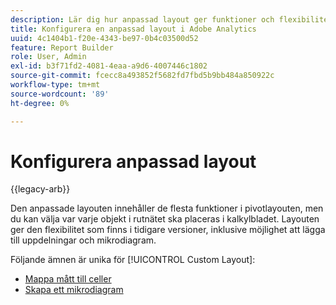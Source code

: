 ```yaml
---
description: Lär dig hur anpassad layout ger funktioner och flexibilitet i pivotlayouten, som att lägga till uppdelningar och mikrodiagram.
title: Konfigurera en anpassad layout i Adobe Analytics
uuid: 4c1404b1-f20e-4343-be97-0b4c03500d52
feature: Report Builder
role: User, Admin
exl-id: b3f71fd2-4081-4eaa-a9d6-4007446c1802
source-git-commit: fcecc8a493852f5682fd7fbd5b9bb484a850922c
workflow-type: tm+mt
source-wordcount: '89'
ht-degree: 0%

---
```


# Konfigurera anpassad layout

{{legacy-arb}}

Den anpassade layouten innehåller de flesta funktioner i pivotlayouten, men du kan välja var varje objekt i rutnätet ska placeras i kalkylbladet. Layouten ger den flexibilitet som finns i tidigare versioner, inklusive möjlighet att lägga till uppdelningar och mikrodiagram.

Följande ämnen är unika för [!UICONTROL Custom Layout]:

* [Mappa mått till celler](/help/analyze/legacy-report-builder/layout/map-metrics-and-dimensions-to-cells.md)
* [Skapa ett mikrodiagram](/help/analyze/legacy-report-builder/layout/t-create-a-microchart.md)
